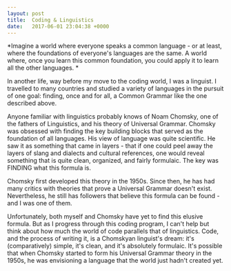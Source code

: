 ```yaml
---
layout: post
title:  Coding & Linguistics
date:   2017-06-01 23:04:38 +0000
---
```



*Imagine a world where everyone speaks a common language - or at least, where the foundations of everyone's languages are the same. A world where, once you learn this common foundation, you could apply it to learn all the other languages.  *

In another life, way before my move to the coding world, I was a linguist. I travelled to many countries and studied a variety of languages in the pursuit of one goal: finding, once and for all, a Common Grammar like the one described above. 

Anyone familiar with linguistics probably knows of Noam Chomsky, one of the fathers of Linguistics, and his theory of Universal Grammar. Chomsky was obsessed with finding the key building blocks that served as the foundation of all languages. His view of language was quite scientific. He saw it as something that came in layers - that if one could peel away the layers of slang and dialects and cultural references, one would reveal something that is quite clean, organized, and fairly formulaic. The key was FINDING what this formula is.

Chomsky first developed this theory in the 1950s. Since then, he has had many critics with theories that prove a Universal Grammar doesn't exist. Nevertheless, he still has followers that believe this formula can be found - and I was one of them.

Unfortunately, both myself and Chomsky have yet to find this elusive formula. But as I progress through this coding program, I can't help but think about how much the world of code parallels that of linguistics. Code, and the process of writing it, is a Chomskyan linguist's dream: it's (comparatively) simple, it's clean, and it's absolutely formulaic. It's possible that when Chomsky started to form his Universal Grammar theory in the 1950s, he was envisioning a language that the world just hadn't created yet. 
